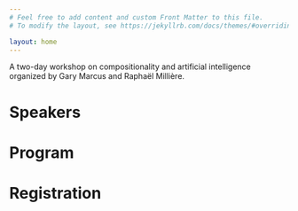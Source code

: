 ```yaml
---
# Feel free to add content and custom Front Matter to this file.
# To modify the layout, see https://jekyllrb.com/docs/themes/#overriding-theme-defaults

layout: home
---
```


A two-day workshop on compositionality and artificial intelligence organized by Gary Marcus and Raphaël Millière.

# Speakers

# Program

# Registration